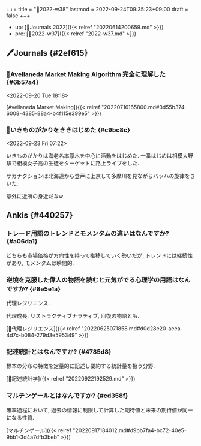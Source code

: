 +++
title = "📓2022-w38"
lastmod = 2022-09-24T09:35:23+09:00
draft = false
+++

-   up: [📅Journals 2022]({{< relref "20220614200659.md" >}})
-   pre: [📓2022-w37]({{< relref "2022-w37.md" >}})


## 🖊Journals {#2ef615}


### 💭Avellaneda Market Making Algorithm 完全に理解した {#6b57a4}

<span class="timestamp-wrapper"><span class="timestamp">&lt;2022-09-20 Tue 18:18&gt;</span></span>

[Avellaneda Market Making]({{< relref "20220716165800.md#3d55b374-6008-4385-88a4-b4f115e399e5" >}})


### 💭いきものがかりをききはじめた {#c9bc8c}

<span class="timestamp-wrapper"><span class="timestamp">&lt;2022-09-23 Fri 07:22&gt;</span></span>

いきものがかりは海老名本厚木を中心に活動をはじめた. 一番はじめは相模大野駅で相模女子高の生徒をターゲットに路上ライブをした.

サカナクションは北海道から登戸に上京して多摩川を見ながらバッハの旋律をきいた.

意外に近所の身近だなw


## Ankis {#440257}


### トレード用語のトレンドとモメンタムの違いはなんですか? {#a06da1}

どちらも市場価格が方向性を持って推移していく勢いだが, トレンドには継続性があり, モメンタムは瞬間的.


### 逆境を克服した偉人の物語を読むと元気がでる心理学の用語はなんですか? {#8e5e1a}

代理レジリエンス.

代理成長, リストラクティブナラティブ, 回復の物語とも.

[📝代理レジリエンス]({{< relref "20220625071858.md#d0d28e20-aeea-4d7c-b084-279d3e595349" >}})


### 記述統計とはなんですか? {#4785d8}

標本の分布の特徴を定量的に記述し要約する統計量を扱う分野.

[📝記述統計学]({{< relref "20220922192529.md" >}})


### マルチンゲールとはなんですか? {#cd358f}

確率過程において, 過去の情報に制限して計算した期待値と未来の期待値が同一になる性質.

[マルチンゲール]({{< relref "20220917184012.md#d9bb7fa4-bc72-40e5-9bb1-3d4a7dfb3beb" >}})
